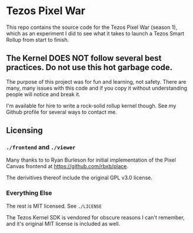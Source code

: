 # Tezos Pixel War

This repo contains the source code for the Tezos Pixel War (season 1), which as an experiment I did
to see what it takes to launch a Tezos Smart Rollup from start to finish.

## The Kernel DOES NOT follow several best practices. Do not use this hot garbage code.

The purpose of this project was for fun and learning, not safety. There are many,
many issues with this code and if you copy it without understanding people will notice and break it.

I'm available for hire to write a rock-solid rollup kernel though. See my Github profile for
several ways to contact me.

## Licensing

### `./frontend` and `./viewer`
Many thanks to to Ryan Burleson for initial implementation of the Pixel Canvas frontend
at https://github.com/rbxb/place.

The derivitives thereof include the original GPL v3.0 license.

### Everything Else

The rest is MIT licensed. See `./LICENSE`

The Tezos Kernel SDK is vendored for obscure reasons I can't remember, and it's original MIT license is included as well.
